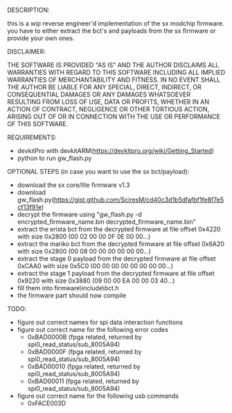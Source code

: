 DESCRIPTION:

this is a wip reverse engineer'd implementation of the sx modchip firmware.  
you have to either extract the bct's and payloads from the sx firmware or provide your own ones.


DISCLAIMER:

THE SOFTWARE IS PROVIDED "AS IS" AND THE AUTHOR DISCLAIMS ALL WARRANTIES
WITH REGARD TO THIS SOFTWARE INCLUDING ALL IMPLIED WARRANTIES OF
MERCHANTABILITY AND FITNESS. IN NO EVENT SHALL THE AUTHOR BE LIABLE FOR
ANY SPECIAL, DIRECT, INDIRECT, OR CONSEQUENTIAL DAMAGES OR ANY DAMAGES
WHATSOEVER RESULTING FROM LOSS OF USE, DATA OR PROFITS, WHETHER IN AN
ACTION OF CONTRACT, NEGLIGENCE OR OTHER TORTIOUS ACTION, ARISING OUT OF
OR IN CONNECTION WITH THE USE OR PERFORMANCE OF THIS SOFTWARE.


REQUIREMENTS:

- devkitPro with devkitARM(https://devkitpro.org/wiki/Getting_Started)
- python to run gw_flash.py


OPTIONAL STEPS (in case you want to use the sx bct/payload):

- download the sx core/lite firmware v1.3
- download gw_flash.py(https://gist.github.com/SciresM/cd40c3d1b5dfafbf1fe8f7e5cf13f91e)
- decrypt the firmware using "gw_flash.py -d encrypted_firmware_name.bin decrypted_firmware_name.bin"
- extract the erista bct from the decrypted firmware at file offset 0x4220 with size 0x2800 (00 02 00 00 0F 0E 00 00...)
- extract the mariko bct from the decrypted firmware at file offset 0x6A20 with size 0x2800 (00 08 00 00 00 00 00 00...)
- extract the stage 0 payload from the decrypted firmware at file offset 0xCAA0 with size 0x5C0 (00 00 00 00 00 00 00 00...)
- extract the stage 1 payload from the decrypted firmware at file offset 0x9220 with size 0x3880 (09 00 00 EA 00 00 03 40...)
- fill them into firmware\include\bct.h
- the firmware part should now compile


TODO:

- figure out correct names for spi data interaction functions
- figure out correct name for the following error codes
  - 0xBAD0000B		(fpga related, returned by spi0_read_status/sub_8005A94)
  - 0xBAD0000F		(fpga related, returned by spi0_read_status/sub_8005A94)
  - 0xBAD00010		(fpga related, returned by spi0_read_status/sub_8005A94)
  - 0xBAD00011		(fpga related, returned by spi0_read_status/sub_8005A94)
- figure out correct name for the following usb commands
  - 0xFACE003D
